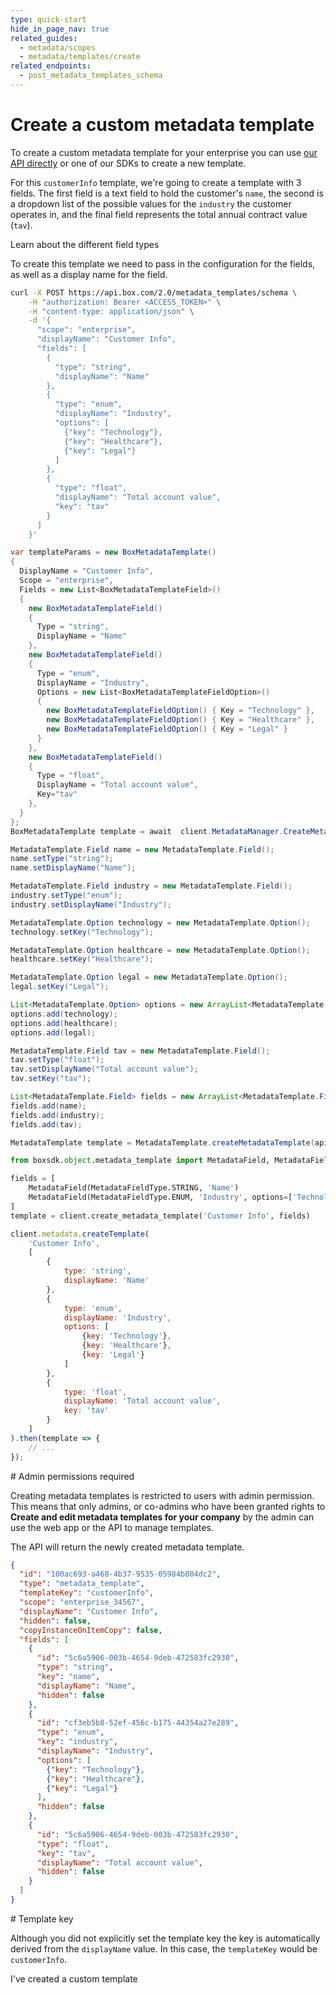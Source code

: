 ```yaml
---
type: quick-start
hide_in_page_nav: true
related_guides:
  - metadata/scopes
  - metadata/templates/create
related_endpoints:
  - post_metadata_templates_schema
---
```


# Create a custom metadata template

To create a custom metadata template for your enterprise you can use
[our API directly](e://post-metadata-templates-schema) or
one of our SDKs to create a new template.

For this `customerInfo` template, we're going to create a template with 3
fields. The first field is a text field to hold the customer's `name`, the
second is a dropdown list of the possible values for the `industry` the customer
operates in, and the final field represents the total annual contract value (`tav`).

<CTA to='g://metadata/fields'>Learn about the different field types</CTA>

To create this template we need to pass in the configuration for the fields, as
well as a display name for the field.

<Tabs>
  <Tab title='cURL'>

```sh
curl -X POST https://api.box.com/2.0/metadata_templates/schema \
    -H "authorization: Bearer <ACCESS_TOKEN>" \
    -H "content-type: application/json" \
    -d '{
      "scope": "enterprise",
      "displayName": "Customer Info",
      "fields": [
        {
          "type": "string",
          "displayName": "Name"
        },
        {
          "type": "enum",
          "displayName": "Industry",
          "options": [
            {"key": "Technology"},
            {"key": "Healthcare"},
            {"key": "Legal"}
          ]
        },
        {
          "type": "float",
          "displayName": "Total account value",
          "key": "tav"
        }
      ]
    }'
```

  </Tab>
  <Tab title='.NET'>

```c#
var templateParams = new BoxMetadataTemplate()
{
  DisplayName = "Customer Info",
  Scope = "enterprise",
  Fields = new List<BoxMetadataTemplateField>()
  {
    new BoxMetadataTemplateField()
    {
      Type = "string",
      DisplayName = "Name"
    },
    new BoxMetadataTemplateField()
    {
      Type = "enum",
      DisplayName = "Industry",
      Options = new List<BoxMetadataTemplateFieldOption>()
      {
        new BoxMetadataTemplateFieldOption() { Key = "Technology" },
        new BoxMetadataTemplateFieldOption() { Key = "Healthcare" },
        new BoxMetadataTemplateFieldOption() { Key = "Legal" }
      }
    },
    new BoxMetadataTemplateField()
    {
      Type = "float",
      DisplayName = "Total account value",
      Key="tav"
    },
  }
};
BoxMetadataTemplate template = await  client.MetadataManager.CreateMetadataTemplate(templateParams);
```

  </Tab>
  <Tab title='Java'>

```java
MetadataTemplate.Field name = new MetadataTemplate.Field();
name.setType("string");
name.setDisplayName("Name");

MetadataTemplate.Field industry = new MetadataTemplate.Field();
industry.setType("enum");
industry.setDisplayName("Industry");

MetadataTemplate.Option technology = new MetadataTemplate.Option();
technology.setKey("Technology");

MetadataTemplate.Option healthcare = new MetadataTemplate.Option();
healthcare.setKey("Healthcare");

MetadataTemplate.Option legal = new MetadataTemplate.Option();
legal.setKey("Legal");

List<MetadataTemplate.Option> options = new ArrayList<MetadataTemplate.Option>();
options.add(technology);
options.add(healthcare);
options.add(legal);

MetadataTemplate.Field tav = new MetadataTemplate.Field();
tav.setType("float");
tav.setDisplayName("Total account value");
tav.setKey("tav");

List<MetadataTemplate.Field> fields = new ArrayList<MetadataTemplate.Field>();
fields.add(name);
fields.add(industry);
fields.add(tav);

MetadataTemplate template = MetadataTemplate.createMetadataTemplate(api, "enterprise", "customerInfo", "Customer Info", false, fields);
```

  </Tab>
  <Tab title='Python'>

```python
from boxsdk.object.metadata_template import MetadataField, MetadataFieldType

fields = [
    MetadataField(MetadataFieldType.STRING, 'Name')
    MetadataField(MetadataFieldType.ENUM, 'Industry', options=['Technology', 'Healthcare', 'Legal'])
]
template = client.create_metadata_template('Customer Info', fields)
```

  </Tab>
  <Tab title='Node'>

```js
client.metadata.createTemplate(
    'Customer Info',
    [
        {
            type: 'string',
            displayName: 'Name'
        },
        {
            type: 'enum',
            displayName: 'Industry',
            options: [
                {key: 'Technology'},
                {key: 'Healthcare'},
                {key: 'Legal'}
            ]
        },
        {
            type: 'float',
            displayName: 'Total account value',
            key: 'tav'
        }
    ]
).then(template => {
    // ...
});
```

  </Tab>
</Tabs>

<Message warning>
  # Admin permissions required

  Creating metadata templates is restricted to users with admin permission. This
  means that only admins, or co-admins who have been granted rights to **Create
  and edit metadata templates for your company** by the admin can use the web
  app or the API to manage templates.
</Message>

The API will return the newly created metadata template.

```json
{
  "id": "100ac693-a468-4b37-9535-05984b804dc2",
  "type": "metadata_template",
  "templateKey": "customerInfo",
  "scope": "enterprise_34567",
  "displayName": "Customer Info",
  "hidden": false,
  "copyInstanceOnItemCopy": false,
  "fields": [
    {
      "id": "5c6a5906-003b-4654-9deb-472583fc2930",
      "type": "string",
      "key": "name",
      "displayName": "Name",
      "hidden": false
    },
    {
      "id": "cf3eb5b8-52ef-456c-b175-44354a27e289",
      "type": "enum",
      "key": "industry",
      "displayName": "Industry",
      "options": [
        {"key": "Technology"},
        {"key": "Healthcare"},
        {"key": "Legal"}
      ],
      "hidden": false
    },
    {
      "id": "5c6a5906-4654-9deb-003b-472583fc2930",
      "type": "float",
      "key": "tav",
      "displayName": "Total account value",
      "hidden": false
    }
  ]
}
```

<Message notice>
  # Template key

  Although you did not explicitly set the template key the key is automatically
  derived from the `displayName` value. In this case, the `templateKey` would be
  `customerInfo`.
</Message>

<Next>I've created a custom template</Next>
